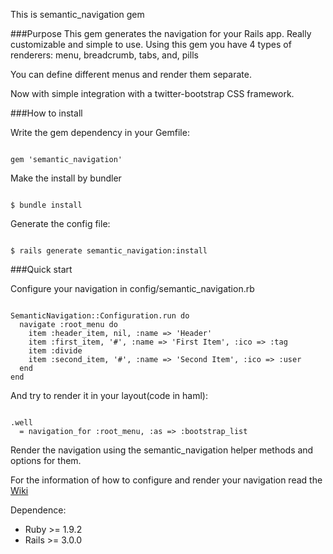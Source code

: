 This is semantic_navigation gem

###Purpose
This gem generates the navigation for your Rails app.
Really customizable and simple to use.
Using this gem you have 4 types of renderers: menu, breadcrumb, tabs, and, pills

You can define different menus and render them separate.

Now with simple integration with a twitter-bootstrap CSS framework.

###How to install

Write the gem dependency in your Gemfile:
<pre><code>
gem 'semantic_navigation'
</code></pre>

Make the install by bundler
<pre><code>
$ bundle install
</code></pre>

Generate the config file:
<pre><code>
$ rails generate semantic_navigation:install
</code></pre>

###Quick start

Configure your navigation in config/semantic_navigation.rb

<pre><code>
SemanticNavigation::Configuration.run do
  navigate :root_menu do
    item :header_item, nil, :name => 'Header'
    item :first_item, '#', :name => 'First Item', :ico => :tag
    item :divide
    item :second_item, '#', :name => 'Second Item', :ico => :user
  end
end
</code></pre>

And try to render it in your layout(code in haml):
<pre><code>
.well
  = navigation_for :root_menu, :as => :bootstrap_list
</code></pre>

Render the navigation using the semantic_navigation helper methods and options for them.

For the information of how to configure and render your navigation read the <a href='https://github.com/fr33z3/semantic_navigation/wiki'>Wiki</a>

Dependence:

* Ruby >= 1.9.2
* Rails >= 3.0.0 